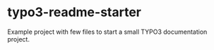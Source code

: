 typo3-readme-starter
====================

Example project with few files to start a small TYPO3 documentation project.
